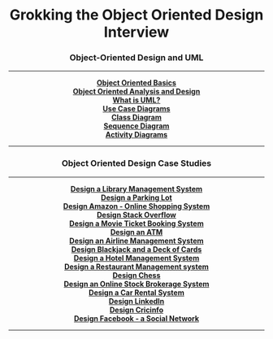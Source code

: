 <h1 align="center">Grokking the Object Oriented Design Interview</h1>

<h3 align="center">Object-Oriented Design and UML</h3>
<hr/>
<p align="center">
    <a href="object-oriented-design-and-uml/object-oriented-basics.md"><b>Object Oriented Basics</b></a>
    <br />
    <a href="object-oriented-design-and-uml/object-oriented-analysis-and-design.md"><b>Object Oriented Analysis and Design</b></a>
    <br />
    <a href="object-oriented-design-and-uml/what-is-uml.md"><b>What is UML?</b></a>
    <br />
    <a href="object-oriented-design-and-uml/use-case-diagrams.md"><b>Use Case Diagrams</b></a>
    <br />
    <a href="object-oriented-design-and-uml/class-diagram.md"><b>Class Diagram</b></a>
    <br />
    <a href="object-oriented-design-and-uml/sequence-diagram.md"><b>Sequence Diagram</b></a>
    <br />
    <a href="object-oriented-design-and-uml/activity-diagrams.md"><b>Activity Diagrams</b></a>
</p>
<hr />
<h3 align="center">Object Oriented Design Case Studies</h3>
<hr />
<p align="center">
    <a href="object-oriented-design-case-studies/design-a-library-management-system.md"><b>Design a Library Management System</b></a>
    <br />
    <a href="object-oriented-design-case-studies/design-a-parking-lot.md"><b>Design a Parking Lot</b></a>
    <br />
    <a href="object-oriented-design-case-studies/"><b>Design Amazon - Online Shopping System</b></a>
    <br />
    <a href="object-oriented-design-case-studies/"><b>Design Stack Overflow</b></a>
    <br />
    <a href="object-oriented-design-case-studies/"><b>Design a Movie Ticket Booking System</b></a>
    <br />
    <a href="object-oriented-design-case-studies/"><b>Design an ATM</b></a>
    <br />
    <a href="object-oriented-design-case-studies/"><b>Design an Airline Management System</b></a>
    <br />
    <a href="object-oriented-design-case-studies/"><b>Design Blackjack and a Deck of Cards</b></a>
    <br />
    <a href="object-oriented-design-case-studies/"><b>Design a Hotel Management System</b></a>
    <br />
    <a href="object-oriented-design-case-studies/"><b>Design a Restaurant Management system</b></a>
    <br />
    <a href="object-oriented-design-case-studies/"><b>Design Chess</b></a>
    <br />
    <a href="object-oriented-design-case-studies/"><b>Design an Online Stock Brokerage System</b></a>
    <br />
    <a href="object-oriented-design-case-studies/"><b>Design a Car Rental System</b></a>
    <br />
    <a href="object-oriented-design-case-studies/"><b>Design LinkedIn</b></a>
    <br />
    <a href="object-oriented-design-case-studies/"><b>Design Cricinfo</b></a>
    <br />
    <a href="object-oriented-design-case-studies/"><b>Design Facebook - a Social Network</b></a>
</p>
<hr />